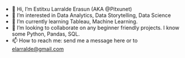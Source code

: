 - 👋 Hi, I’m Estitxu Larralde Erasun (AKA @Pitxunet)
- 👀 I’m interested in Data Analytics, Data Storytelling, Data Science
- 🌱 I’m currently learning Tableau, Machine Learning.
- 💞️ I’m looking to collaborate on any beginner friendly projects. I know some Python, Pandas, SQL. 
- 📫 How to reach me: send me a message here or to elarralde@gmail.com 

<!---
Pitxunet/Pitxunet is a ✨ special ✨ repository because its `README.md` (this file) appears on your GitHub profile.
You can click the Preview link to take a look at your changes.
--->
